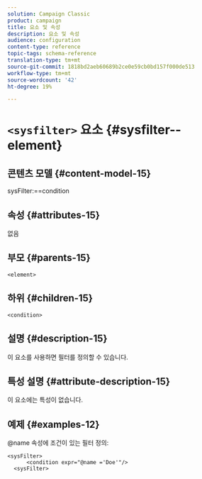 ```yaml
---
solution: Campaign Classic
product: campaign
title: 요소 및 속성
description: 요소 및 속성
audience: configuration
content-type: reference
topic-tags: schema-reference
translation-type: tm+mt
source-git-commit: 1818bd2aeb60689b2ce0e59cb0bd157f000de513
workflow-type: tm+mt
source-wordcount: '42'
ht-degree: 19%

---
```



# `<sysfilter>` 요소  {#sysfilter--element}

## 콘텐츠 모델 {#content-model-15}

sysFilter:==condition

## 속성 {#attributes-15}

없음

## 부모 {#parents-15}

`<element>`

## 하위 {#children-15}

`<condition>`

## 설명 {#description-15}

이 요소를 사용하면 필터를 정의할 수 있습니다.

## 특성 설명 {#attribute-description-15}

이 요소에는 특성이 없습니다.

## 예제 {#examples-12}

@name 속성에 조건이 있는 필터 정의:

```
<sysFilter>
      <condition expr="@name ='Doe'"/>
  <sysFilter>
```
